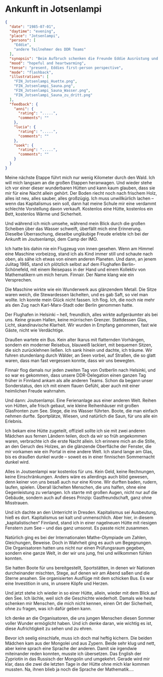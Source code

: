 # Ankunft in Jotsenlampi

```json
{
  "date": "1985-07-01",
  "daytime": "evening",
  "place": "Jotsenlampi",
  "persons": [
    "Eddie",
    "andere Teilnehmer des DDR Teams"
  ],
  "synopsis": "Beim Aufbruch schenken die Freunde Eddie Ausrüstung und sprechen ihr Mut zu, mit einem Ziel im Westen: Paderborn.",
  "mood": "hopeful and heartwarming",
  "tense": "present, Eddies first-person perspective",
  "mode": "flashback",
  "illustrations": [
    "FIN_Jotsenlampi_Huette.png",
    "FIN_Jotsenlampi_Sauna.png",
    "FIN_Jotsenlampi_Sauna_Wasser.png",
    "FIN_Jotsenlampi_Sauna_zu_dritt.png"
  ],
  "feedback": {
    "anni": {
      "rating": ".....",
      "comments": ""
    },
    "lucia": {
      "rating": ".....",
      "comments": ""
    },
    "soek": {
      "rating": ".....",
      "comments": ""
    }
  }
}
```
Meine nächste Etappe führt mich nur wenig Kilometer durch den Wald. Ich will
mich langsam an die großen Etappen heranwagen. Und wieder stehe ich vor einer
dieser wunderbaren Hütten und kann kaum glauben, dass sie mir für eine Nacht
allein gehört. Der Boden riecht noch nach frischem Holz, alles ist neu, alles
sauber, alles großzügig. Ich muss unwillkürlich lachen – wenn das Kapitalismus
sein soll, dann hat meine Schule mir eine verdammt schlechte Vorstellung davon
verkauft. Kostenlos eine Hütte, kostenlos ein Bett, kostenlos Wärme und
Sicherheit.

Und während ich mich umsehe, während mein Blick durch die großen Scheiben über
das Wasser schweift, überfällt mich eine Erinnerung. Dieselbe Überraschung,
dieselbe ungläubige Freude erlebte ich bei der Ankunft im Joutsenlampi, dem Camp
der IMO.

Ich hatte bis dahin nie ein Flugzeug von innen gesehen. Wenn am Himmel eine
Maschine vorbeizog, stand ich als Kind immer still und schaute nach oben, als
sähe ich etwas von einem anderen Planeten. Und dann, an jenem Julitag 1985,
stand ich plötzlich selbst auf dem Flughafen Berlin-Schönefeld, mit einem
Reisepass in der Hand und einem Kollektiv von Mathematikern um mich herum.
Finnair. Der Name klang wie ein Versprechen.

Die Maschine wirkte wie ein Wunderwerk aus glänzendem Metall. Die Sitze waren
weich, die Stewardessen lächelten, und es gab Saft, so viel man wollte. Ich
konnte mein Glück nicht fassen. Ich flog. Ich, die noch nie mehr als den Zug
nach Karl-Marx-Stadt oder Berlin genommen hatte.

Der Flughafen in Helsinki – hell, freundlich, alles wirkte aufgeräumter als bei
uns. Keine grauen Hallen, keine mürrischen Grenzer. Stattdessen Glas, Licht,
skandinavische Klarheit. Wir wurden in Empfang genommen, fast wie Gäste, nicht
wie Verdächtige.

Draußen wartete ein Bus. Kein alter Ikarus mit flatternden Vorhängen, sondern
ein moderner Reisebus, blauweiß lackiert, mit bequemen Sitzen, die sich
zurücklehnen ließen. Ich sank hinein und dachte, ich träume. Wir fuhren
stundenlang durch Wälder, an Seen vorbei, auf Straßen, die so glatt waren, dass
man fast vergessen konnte, dass wir uns bewegten.

Finnair flog damals nur jeden zweiten Tag von Ostberlin nach Helsinki, und so
war es gekommen, dass unsere DDR-Delegation einen ganzen Tag früher in Finnland
ankam als alle anderen Teams. Schon da begann unser Sonderstatus, den ich mit
einem flauen Gefühl, aber auch mit einer heimlichen Freude wahrnahm.

Und dann: Joutsenlampi. Eine Ferienanlage aus einer anderen Welt. Reihen von
Hütten, alle frisch gebaut, wie kleine Reihenhäuser mit großen Glasfronten zum
See. Stege, die ins Wasser führten. Boote, die man einfach nehmen durfte.
Sportplätze, Wiesen, und natürlich die Saun, für uns alle ein Erlebnis.

Ich bekam eine Hütte zugeteilt, offiziell sollte ich sie mit zwei anderen
Mädchen aus fernen Ländern teilen, doch da wir so früh angekommen waren,
verbrachte ich die erste Nacht allein. Ich erinnere mich an die Stille, an den
Geruch des Holzes, an die glänzende Oberfläche der Fenster, die mir vorkamen wie
ein Portal in eine andere Welt. Ich stand lange am Glas, bis es draußen dunkel
wurde – soweit es in einer finnischen Sommernacht dunkel wird.

Alles in Joutsenlampi war kostenlos für uns. Kein Geld, keine Rechnungen, keine
Einschränkungen. Anders wäre es allerdings auch blöd gewesen, denn keiner von
uns besaß auch nur eine Krone. Wir durften baden, rudern, laufen, spielen.
Überall lächelten Menschen, die uns halfen, ohne eine Gegenleistung zu
verlangen. Ich starrte mit großen Augen, nicht nur auf die Gebäude, sondern auch
auf dieses Prinzip: Gastfreundschaft, ganz ohne Misstrauen.

Und ich dachte an den Unterricht in Dresden. Kapitalismus sei Ausbeutung, hieß
es dort. Kapitalismus sei kalt und unmenschlich. Aber hier, in diesem
„kapitalistischen“ Finnland, stand ich in einer nagelneuen Hütte mit riesigen
Fenstern zum See – und das ganz umsonst. Es passte nicht zusammen.

Natürlich ging es bei der Internationalen Mathe-Olympiade um Zahlen,
Gleichungen, Beweise. Doch in Wahrheit ging es auch um Begegnungen. Die
Organisatoren hatten uns nicht nur einen Prüfungsraum gegeben, sondern eine
ganze Welt, in der wir uns jung, frei und willkommen fühlen konnten.

Sie hatten Boote für uns bereitgestellt, Sportstätten, in denen wir Nationen
durcheinander mischten, Stege, auf denen wir am Abend saßen und die Sterne
ansahen. Sie organisierten Ausflüge mit dem schicken Bus. Es war eine
Investition in uns, in unsere Köpfe und Herzen.

Und jetzt stehe ich wieder in so einer Hütte, allein, wieder mit dem Blick auf
den See. Ich lächle, weil sich die Geschichte wiederholt. Damals wie heute
schenken mir Menschen, die mich nicht kennen, einen Ort der Sicherheit, ohne zu
fragen, was ich dafür geben kann.

Ich denke an die Organisatoren, die uns jungen Menschen diesen Sommer voller
Wunder ermöglicht haben. Und ich denke daran, wie wichtig es ist, diese
Aufrichtigkeit zu sehen und zu ehren.

Bevor ich seelig einschlafe, muss ich doch mal heftig kichern. Die beiden
Mädchen kam aus der Mongolei und aus Zypern. Beide sehr klug und nett, aber
keine sprach eine Sprache der anderen. Damit sie irgendwie miteinander reden
konnten, musste ich übersetzen. Das English der Zypriotin in das Russisch der
Mongolin und umgekehrt. Gerade wird mir klar, dass die zwei die letzten Tage in
der Hütte ohne mich klar kommen mussten. Na, ihnen blieb ja noch die Sprache der
Mathematik....
